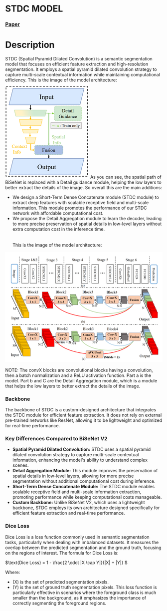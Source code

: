 # **STDC MODEL**
### <a href="https://arxiv.org/pdf/2104.13188">Paper</a>

# **Description**
STDC (Spatial Pyramid Dilated Convolution) is a semantic segmentation model that focuses on efficient feature extraction and high-resolution segmentation. It employs a spatial pyramid dilated convolution strategy to capture multi-scale contextual information while maintaining computational efficiency.
This is the image of the model architecture:
![imageArchitecture](image.png)
As you can see, the spatial path of BiSeNet is replaced with a Detail guidance module, helping the low layers to better extract the details of the image.
So overall this are the main additions:
- We design a Short-Term Dense Concatenate module (STDC module) to extract deep features with scalable
receptive field and multi-scale information. This module promotes the performance of our STDC network
with affordable computational cost.
- We propose the Detail Aggregation module to learn the
decoder, leading to more precise preservation of spatial
details in low-level layers without extra computation
cost in the inference time.
<br><br><br>
This is the image of the model architecture:

![Architecture](image-1.png)

NOTE: The convX blocks are convolutional blocks having a convolution, then a batch normalization and a ReLU activation function.
Part a is the model.
Part b and C are the Detail Aggregation module, which is a module that helps the low layers to better extract the details of the image.

### **Backbone**
The backbone of STDC is a custom-designed architecture that integrates the STDC module for efficient feature extraction. It does not rely on external pre-trained networks like ResNet, allowing it to be lightweight and optimized for real-time performance.

### **Key Differences Compared to BiSeNet V2**
- **Spatial Pyramid Dilated Convolution:** STDC uses a spatial pyramid dilated convolution strategy to capture multi-scale contextual information, enhancing the model's ability to understand complex scenes.
- **Detail Aggregation Module:** This module improves the preservation of spatial details in low-level layers, allowing for more precise segmentation without additional computational cost during inference.
- **Short-Term Dense Concatenate Module:** The STDC module enables scalable receptive field and multi-scale information extraction, promoting performance while keeping computational costs manageable.
- **Custom Backbone:** Unlike BiSeNet V2, which uses a lightweight backbone, STDC employs its own architecture designed specifically for efficient feature extraction and real-time performance.

### **Dice Loss**
Dice Loss is a loss function commonly used in semantic segmentation tasks, particularly when dealing with imbalanced datasets. It measures the overlap between the predicted segmentation and the ground truth, focusing on the regions of interest. The formula for Dice Loss is:

$\text{Dice Loss} = 1 - \frac{2 \cdot |X \cap Y|}{|X| + |Y|} $

Where:
- \(X\) is the set of predicted segmentation pixels.
- \(Y\) is the set of ground truth segmentation pixels.
This loss function is particularly effective in scenarios where the foreground class is much smaller than the background, as it emphasizes the importance of correctly segmenting the foreground regions.